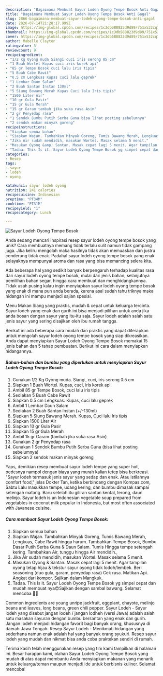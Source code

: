 ```yaml
---
description: "Bagaimana Membuat Sayur Lodeh Oyong Tempe Bosok Anti Gagal"
title: "Bagaimana Membuat Sayur Lodeh Oyong Tempe Bosok Anti Gagal"
slug: 2866-bagaimana-membuat-sayur-lodeh-oyong-tempe-bosok-anti-gagal
date: 2020-07-14T21:28:17.999Z
image: https://img-global.cpcdn.com/recipes/1c3db588823d9d89/751x532cq70/sayur-lodeh-oyong-tempe-bosok-foto-resep-utama.jpg
thumbnail: https://img-global.cpcdn.com/recipes/1c3db588823d9d89/751x532cq70/sayur-lodeh-oyong-tempe-bosok-foto-resep-utama.jpg
cover: https://img-global.cpcdn.com/recipes/1c3db588823d9d89/751x532cq70/sayur-lodeh-oyong-tempe-bosok-foto-resep-utama.jpg
author: Mabelle Clayton
ratingvalue: 3
reviewcount: 9
recipeingredient:
- "1/2 Kg Oyong muda Siangi cuci iris serong 05 cm"
- "1 Buah Wortel Kupas cuci iris korek api"
- "85 gr Tempe Bosok cuci lalu iris tipis"
- "5 Buah Cabe Rawit"
- "0.5 cm Lengkuas Kupas cuci lalu geprek"
- "1 Lembar Daun Salam"
- "2 Buah Santan Instan 130ml"
- "5 Siung Bawang Merah Kupas Cuci lalu Iris tipis"
- "1500 Liter Air"
- "10 gr Gula Pasir"
- "15 gr Gula Merah"
- "15 gr Garam tambah jika suka rasa Asin"
- "2 gr Penyedap rasa"
- "1 Sendok Bumbu Putih Serba Guna bisa lihat posting sebelumnya"
- "2 sendok makan minyak goreng"
recipeinstructions:
- "Siapkan semua bahan"
- "Siapkan Wajan. Tambahkan Minyak Goreng, Tumis Bawang Merah, Lengkuas, Cabe Rawit hingga harum. Tambahkan Tempe Bosok, Bumbu Dasar Putih Serba Guna &amp; Daun Salam. Tumis Hingga tempe setengah kering. Tambahkan Air, tunggu hingga Air mendidih.,"
- "Jika Air sudah mendidih, masukan Wortel. Masak selama 5 menit."
- "Masukan Oyong &amp; Santan. Masak cepat lagi 5 menit. Agar tampilan oyong tetap hijau &amp; tekstur sayur oyong tidak lodoh/lembek. Beri seasoning (duo gula, garam, penyedap rasa) Cek rasa. Matikan Api. Angkat dari kompor. Sajikan dalam Mangkuk."
- "Tadaa. This Is it. Sayur Lodeh Oyong Tempe Bosok yg simpel cepat dan mudah membuat nya😍Sajikan dengan sambal bawang. Selamat mencoba 🤗😘"
categories:
- Resep
tags:
- sayur
- lodeh
- oyong

katakunci: sayur lodeh oyong 
nutrition: 241 calories
recipecuisine: Indonesian
preptime: "PT34M"
cooktime: "PT31M"
recipeyield: "1"
recipecategory: Lunch

---
```



![Sayur Lodeh Oyong Tempe Bosok](https://img-global.cpcdn.com/recipes/1c3db588823d9d89/751x532cq70/sayur-lodeh-oyong-tempe-bosok-foto-resep-utama.jpg)

Anda sedang mencari inspirasi resep sayur lodeh oyong tempe bosok yang unik? Cara membuatnya memang tidak terlalu sulit namun tidak gampang juga. Jika keliru mengolah maka hasilnya tidak akan memuaskan dan justru cenderung tidak enak. Padahal sayur lodeh oyong tempe bosok yang enak selayaknya mempunyai aroma dan rasa yang bisa memancing selera kita.

Ada beberapa hal yang sedikit banyak berpengaruh terhadap kualitas rasa dari sayur lodeh oyong tempe bosok, mulai dari jenis bahan, selanjutnya pemilihan bahan segar, hingga cara membuat dan menghidangkannya. Tidak usah pusing kalau ingin menyiapkan sayur lodeh oyong tempe bosok yang enak di mana pun anda berada, karena asal sudah tahu triknya maka hidangan ini mampu menjadi sajian spesial.

Menu Makan Siang yang praktis, mudah &amp; cepat untuk keluarga tercinta. Sayur lodeh yang enak dan gurih ini bisa menjadi pilihan untuk anda jika anda bosan dengan sayur yang itu-itu saja. Sayur lodeh adalah salah satu jenis sayur yang sering disajikan oleh ibu rumah tangga.


Berikut ini ada beberapa cara mudah dan praktis yang dapat diterapkan untuk mengolah sayur lodeh oyong tempe bosok yang siap dikreasikan. Anda dapat menyiapkan Sayur Lodeh Oyong Tempe Bosok memakai 15 jenis bahan dan 5 tahap pembuatan. Berikut ini cara dalam menyiapkan hidangannya.

<!--inarticleads1-->

##### Bahan-bahan dan bumbu yang diperlukan untuk menyiapkan Sayur Lodeh Oyong Tempe Bosok:

1. Gunakan 1/2 Kg Oyong muda. Siangi, cuci, iris serong 0.5 cm
1. Siapkan 1 Buah Wortel. Kupas, cuci, iris korek api
1. Ambil 85 gr Tempe Bosok, cuci lalu iris tipis
1. Sediakan 5 Buah Cabe Rawit
1. Siapkan 0.5 cm Lengkuas. Kupas, cuci lalu geprek
1. Ambil 1 Lembar Daun Salam
1. Sediakan 2 Buah Santan Instan (+/-130ml)
1. Siapkan 5 Siung Bawang Merah. Kupas, Cuci lalu Iris tipis
1. Siapkan 1500 Liter Air
1. Siapkan 10 gr Gula Pasir
1. Siapkan 15 gr Gula Merah
1. Ambil 15 gr Garam (tambah jika suka rasa Asin)
1. Gunakan 2 gr Penyedap rasa
1. Gunakan 1 Sendok Bumbu Putih Serba Guna (bisa lihat posting sebelumnya)
1. Siapkan 2 sendok makan minyak goreng


Yaps, demikian resep membuat sayur lodeh tempe yang super hot, pedesnya nampol dengan biaya yang murah kalian tetep bisa berkreasi. &#34;Sayur lodeh termasuk jenis sayur yang sedap dan enak. Atau istilahnya comfort food,&#34; jelas Dokter Tan, ketika berbincang dengan Kompas.com, Sabtu Lalu masukkan tempe, udang kering, dan bumbu dimasak sampai setengah matang. Baru setelah itu giliran santan kental, terong, daun melinjo. Sayur lodeh is an Indonesian vegetable soup prepared from vegetables in coconut milk popular in Indonesia, but most often associated with Javanese cuisine. 

<!--inarticleads2-->

##### Cara membuat Sayur Lodeh Oyong Tempe Bosok:

1. Siapkan semua bahan
1. Siapkan Wajan. Tambahkan Minyak Goreng, Tumis Bawang Merah, Lengkuas, Cabe Rawit hingga harum. Tambahkan Tempe Bosok, Bumbu Dasar Putih Serba Guna &amp; Daun Salam. Tumis Hingga tempe setengah kering. Tambahkan Air, tunggu hingga Air mendidih.,
1. Jika Air sudah mendidih, masukan Wortel. Masak selama 5 menit.
1. Masukan Oyong &amp; Santan. Masak cepat lagi 5 menit. Agar tampilan oyong tetap hijau &amp; tekstur sayur oyong tidak lodoh/lembek. Beri seasoning (duo gula, garam, penyedap rasa) Cek rasa. Matikan Api. Angkat dari kompor. Sajikan dalam Mangkuk.
1. Tadaa. This Is it. Sayur Lodeh Oyong Tempe Bosok yg simpel cepat dan mudah membuat nya😍Sajikan dengan sambal bawang. Selamat mencoba 🤗😘


Common ingredients are young unripe jackfruit, eggplant, chayote, melinjo beans and leaves, long beans, green chili pepper. Sayur Lodeh - Sayur lodeh yang disebut jangan lodeh / jangan lodheh (versi Jawa) adalah salah satu masakan sayuran dengan bumbu bersantan yang enak dan gurih. Jangan lodeh menjadi hidangan favorit bagi banyak orang, khususnya di daerah Jawa Tengah. Resep Sayur Lodeh - Menikmati hidangan yang sederhana namun enak adalah hal yang banyak orang syukuri. Resep sayur lodeh yang mudah dan nikmat bisa anda coba praktekan sendiri di rumah. 

Terima kasih telah menggunakan resep yang tim kami tampilkan di halaman ini. Besar harapan kami, olahan Sayur Lodeh Oyong Tempe Bosok yang mudah di atas dapat membantu Anda menyiapkan makanan yang menarik untuk keluarga/teman maupun menjadi ide untuk berbisnis kuliner. Selamat mencoba!
